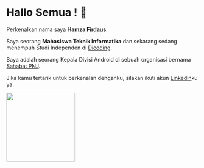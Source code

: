 # Hallo Semua ! 👋

Perkenalkan nama saya **Hamza Firdaus**.

Saya seorang **Mahasiswa Teknik Informatika** dan sekarang sedang menempuh Studi Independen di [Dicoding](https://www.dicoding.com/).

Saya adalah seorang Kepala Divisi Android di sebuah organisasi bernama [Sahabat PNJ](https://www.instagram.com/sahabat_pnj/).

Jika kamu tertarik untuk berkenalan denganku, silakan ikuti akun [Linkedin](https://www.linkedin.com/in/hamza-firdaus-439709153/)ku ya.

<p align="left">
<a href="https://github.com/hamzafrd">
  <img height="180em" src="https://github-readme-stats-eight-theta.vercel.app/api?username=hamzafrd&show_icons=true&theme=algolia&include_all_commits=true&count_private=true"/>
<!--   <img height="180em" src="https://github-readme-stats-eight-theta.vercel.app/api/top-langs/?username=hamzafrd&layout=compact&langs_count=8&theme=algolia"/> -->
</a>
</p>

